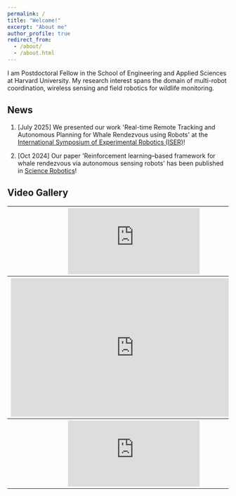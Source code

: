```yaml
---
permalink: /
title: "Welcome!"
excerpt: "About me"
author_profile: true
redirect_from: 
  - /about/
  - /about.html
---
```

I am Postdoctoral Fellow in the School of Engineering and Applied Sciences at Harvard University. My research interest spans the domain of multi-robot coordination, wireless sensing and field robotics for wildlife monitoring. 

News
------
1. [July 2025] We presented our work 'Real-time Remote Tracking and Autonomous Planning for Whale Rendezvous using Robots' at the [International Symposium of Experimental Robotics (ISER)](https://drive.google.com/file/d/1gjMSvxXMC4-Pavlj0PYHk3x59EMONtvJ/view)!
   
2. [Oct 2024] Our paper 'Reinforcement learning–based framework for whale rendezvous via autonomous sensing robots' has been published in [Science Robotics](https://www.science.org/stoken/author-tokens/ST-2217/full)!

## Video Gallery
 <table>
   <tr>
   <th style="padding-right: 8px"><iframe src="https://www.youtube.com/embed/BbZWJM40wBk?si=5Cx8uj5CxkPzwMBv" title="YouTube video player" frameborder="0" allow="accelerometer; autoplay; clipboard-write; encrypted-media; gyroscope; picture-in-picture; web-share" allowfullscreen></iframe></th>
    <th style="padding-right: 8px"><iframe src="https://www.youtube.com/embed/aP4RjeXyEKE?si=E1n4tZ3_sxOyxHZX" title="YouTube video player" frameborder="0" allow="accelerometer; autoplay; clipboard-write; encrypted-media; gyroscope; picture-in-picture; web-share" allowfullscreen></iframe></th>
   </tr> 
   <tr> 
    <th style="padding-right: 8px"><iframe width="560" height="315" src="https://www.youtube.com/embed/CvZhIziyWdg?si=2tDdgg40E2-N2VN8" title="YouTube video player" frameborder="0" allow="accelerometer; autoplay; clipboard-write; encrypted-media; gyroscope; picture-in-picture; web-share" referrerpolicy="strict-origin-when-cross-origin" allowfullscreen></iframe></th>
   <th><iframe width="560" height="315" src="https://www.youtube.com/embed/yiJw1Ry2kzY?si=vl3qyEKYPXmHJplj" title="YouTube video player" frameborder="0" allow="accelerometer; autoplay; clipboard-write; encrypted-media; gyroscope; picture-in-picture; web-share" referrerpolicy="strict-origin-when-cross-origin" allowfullscreen></iframe> </th>
   </tr> 
   <tr>
        <th style="padding-right: 8px"><iframe src="https://www.youtube.com/embed/zpxmEFTSMZk?si=MqoXy3ums5fspfhA" title="YouTube video player" frameborder="0" allow="accelerometer; autoplay; clipboard-write; encrypted-media; gyroscope; picture-in-picture; web-share" referrerpolicy="strict-origin-when-cross-origin" allowfullscreen></iframe> </th>
   </tr>
</table> 
